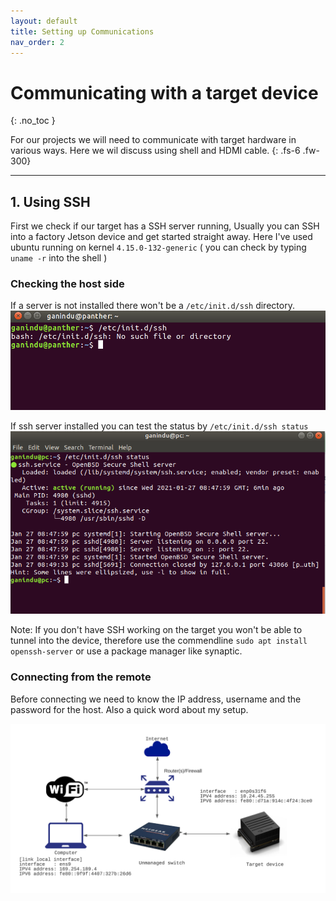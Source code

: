 ```yaml
---
layout: default
title: Setting up Communications
nav_order: 2
---
```


# Communicating with a target device
{: .no_toc }

For our projects we will need to communicate with target hardware in various ways. Here we wil discuss using shell and HDMI cable.
{: .fs-6 .fw-300}
<!--
## Table of contents 
{: .no_toc .text-delta}

1. TOC
{:toc}
-->
--- 
## 1. Using SSH
First we check if our target has a SSH server running, Usually you can SSH into a factory Jetson device and get started straight away. Here I've used ubuntu running on kernel `4.15.0-132-generic` ( you can check by typing  `uname -r` into the shell )

### Checking the host side 

If a server is not installed there won't be a `/etc/init.d/ssh` directory.  
![checking for SSH server](communication_setup/check-ssh-fail.png)

If ssh server installed you can test the status by `/etc/init.d/ssh status`
![SSH server running](../assets/check-ssh-ok.png)

Note: If you don't have SSH working on the target you won't be able to tunnel into the device, therefore use the commendline `sudo apt install openssh-server` or use a package manager like synaptic.

### Connecting from the remote  

Before connecting we need to know the IP address, username and the password for the host. Also a quick word about my setup. 

![My initial network setup](../assets/network_setup_1.png)



